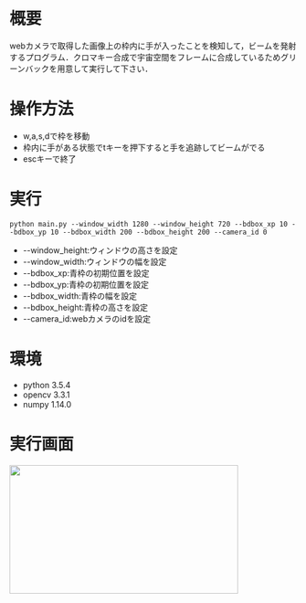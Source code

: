 # 概要
webカメラで取得した画像上の枠内に手が入ったことを検知して，ビームを発射するプログラム．クロマキー合成で宇宙空間をフレームに合成しているためグリーンバックを用意して実行して下さい．

# 操作方法
* w,a,s,dで枠を移動
* 枠内に手がある状態でtキーを押下すると手を追跡してビームがでる
* escキーで終了

# 実行
`python main.py --window_width 1280 --window_height 720 --bdbox_xp 10 --bdbox_yp 10 --bdbox_width 200 --bdbox_height 200 --camera_id 0`

* --window_height:ウィンドウの高さを設定
* --window_width:ウィンドウの幅を設定
* --bdbox_xp:青枠の初期位置を設定
* --bdbox_yp:青枠の初期位置を設定
* --bdbox_width:青枠の幅を設定
* --bdbox_height:青枠の高さを設定
* --camera_id:webカメラのidを設定
# 環境
* python 3.5.4
* opencv 3.3.1
* numpy 1.14.0

# 実行画面
<img src = "https://user-images.githubusercontent.com/37826053/42122640-aca1b7e6-7c7f-11e8-9bcd-50193faef0e5.jpg" width="400px" height="225">
